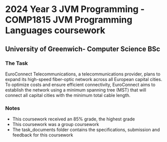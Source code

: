 # 2024 Year 3 JVM Programming - COMP1815 JVM Programming Languages coursework
## University of Greenwich- Computer Science BSc
### The Task
EuroConnect Telecommunications, a telecommunications provider, plans to expand its high-speed fiber-optic
network across all European capital cities. To optimize costs and ensure efficient connectivity, EuroConnect
aims to establish the network using a minimum spanning tree (MST) that will connect all capital cities with the
minimum total cable length.

### Notes
- This coursework received an 85% grade, the highest grade
- This coursework was a group coursework
- The task_documents folder contains the specifications, submission and feedback for this coursework
